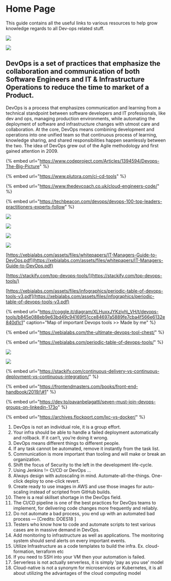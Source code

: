 # Home Page

This guide contains all the useful links to various resources to help grow knowledge regards to all Dev-ops related stuff.

![](.gitbook/assets/image%20%2835%29.png)

![](.gitbook/assets/image%20%2859%29.png)

## DevOps is a set of practices that emphasize the collaboration and communication of both Software Engineers and IT & Infrastructure Operations to reduce the time to market of a Product.

DevOps is a process that emphasizes communication and learning from a technical standpoint between software developers and IT professionals, like dev and ops, managing production environments, while automating the deployment of software and infrastructure changes with utmost care and collaboration. At the core, DevOps means combining development and operations into one unified team so that continuous process of learning, knowledge sharing, and shared responsibilities happen seamlessly between the two. The idea of DevOps grew out of the Agile methodology and first gained attention in 2009.

{% embed url="https://www.codeproject.com/Articles/1394594/Devops-The-Big-Picture" %}

{% embed url="https://www.plutora.com/ci-cd-tools" %}

{% embed url="https://www.thedevcoach.co.uk/cloud-engineers-code/" %}

{% embed url="https://techbeacon.com/devops/devops-100-top-leaders-practitioners-experts-follow" %}



![](.gitbook/assets/screencapture-plutora-ci-cd-tools-2019-04-20-09_53_36.png)

![](.gitbook/assets/image%20%28157%29.png)

![](.gitbook/assets/ctpic1.png)

![](.gitbook/assets/el6-dwbwoaapgql.png)

[https://xebialabs.com/assets/files/whitepapers/IT-Managers-Guide-to-DevOps.pdf](https://xebialabs.com/assets/files/whitepapers/IT-Managers-Guide-to-DevOps.pdf)

[https://stackify.com/top-devops-tools/](https://stackify.com/top-devops-tools/)

[https://xebialabs.com/assets/files/infographics/periodic-table-of-devops-tools-v3.pdf](https://xebialabs.com/assets/files/infographics/periodic-table-of-devops-tools-v3.pdf)

{% embed url="https://coggle.it/diagram/XLHuxxJYKzjvh\_VH/t/devops-tools/b845e088eb9e63bd49c94169f51cce84697a5889fe7cba4f566e6132e840d1c1" caption="Map of important Devops tools >> Made by me" %}

{% embed url="https://xebialabs.com/the-ultimate-devops-tool-chest/" %}

{% embed url="https://xebialabs.com/periodic-table-of-devops-tools/" %}

![](.gitbook/assets/0_2jc5-bialshdlfho.png)

![](.gitbook/assets/image%20%28152%29.png)

{% embed url="https://stackify.com/continuous-delivery-vs-continuous-deployment-vs-continuous-integration/" %}

{% embed url="https://frontendmasters.com/books/front-end-handbook/2019/\#1" %}

{% embed url="https://dev.to/pavanbelagatti/seven-must-join-devops-groups-on-linkedin-173o" %}

{% embed url="https://archives.flockport.com/lxc-vs-docker/" %}



1. DevOps is not an individual role, it is a group effort.
2. Your infra should be able to handle a failed deployment automatically and rollback. If it can’t, you’re doing it wrong.
3. DevOps means different things to different people.
4. If any task cannot be automated, remove it instantly from the task list.
5. Communication is more important than tooling and will make or break an organization.
6. Shift the focus of Security to the left in the development life-cycle.
7. Using Jenkins != CI/CD or DevOps …
8. Always design with autoscaling in mind. Automate-all-the-things. One-click deploy to one-click revert.
9. Create ready to use images in AWS and use those images for auto-scaling instead of scripted from GitHub builds.
10. There is a real skillset shortage in the DevOps field.
11. The CI/CD pipeline is one of the best practices for DevOps teams to implement, for delivering code changes more frequently and reliably.
12. Do not automate a bad process, you end up with an automated bad process — \[Credits: DOES18 \]
13. Testers who know how to code and automate scripts to test various cases are in massive demand in DevOps.
14. Add monitoring to infrastructure as well as applications. The monitoring system should send alerts on every important events.
15. Utilize Infrastructure as a code templates to build the infra. Ex. cloud-formation, terraform etc
16. If you need to SSH into your VM then your automation is failed.
17. Serverless is not actually serverless, it is simply 'pay as you use' model
18. Cloud-native is not a synonym for microservices or Kubernetes, it is all about utilizing the advantages of the cloud computing model

